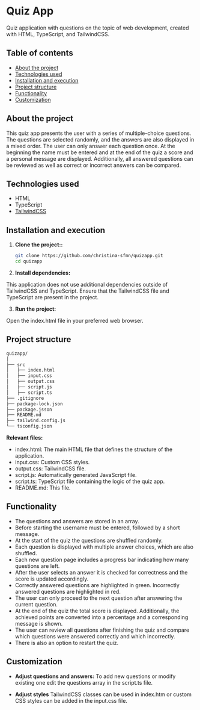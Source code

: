 # Quiz App

Quiz application with questions on the topic of web development, created with HTML, TypeScript, and TailwindCSS.

## Table of contents

- [About the project](#about-the-project)
- [Technologies used](#technologies-used)
- [Installation and execution](#installation-and-execution)
- [Project structure](#project-structure)
- [Functionality](#functionality)
- [Customization](#customization)

## About the project

This quiz app presents the user with a series of multiple-choice questions. The questions are selected randomly, and the answers are also displayed in a mixed order. The user can only answer each question once. At the beginning the name must be entered and at the end of the quiz a score and a personal message are displayed. Additionally, all answered questions can be reviewed as well as correct or incorrect answers can be compared.

## Technologies used

- HTML
- TypeScript
- [TailwindCSS](https://tailwindcss.com/)

## Installation and execution

1. **Clone the project::**

   ```bash
   git clone https://github.com/christina-sfmn/quizapp.git
   cd quizapp
   ```

2. **Install dependencies:**

This application does not use additional dependencies outside of TailwindCSS and TypeScript. Ensure that the TailwindCSS file and TypeScript are present in the project.

3. **Run the project:**

Open the index.html file in your preferred web browser.

## Project structure

```bash
quizapp/
│
├── src
│   ├── index.html
│   ├── input.css
│   ├── output.css
│   ├── script.js
│   ├── script.ts
├── .gitignore
├── package-lock.json
├── package.jsson
├── README.md
├── tailwind.config.js
└── tsconfig.json
```

**Relevant files:**

- index.html: The main HTML file that defines the structure of the application.
- input.css: Custom CSS styles.
- output.css: TailwindCSS file.
- script.js: Automatically generated JavaScript file.
- script.ts: TypeScript file containing the logic of the quiz app.
- README.md: This file.

## Functionality

- The questions and answers are stored in an array.
- Before starting the username must be entered, followed by a short message.
- At the start of the quiz the questions are shuffled randomly.
- Each question is displayed with multiple answer choices, which are also shuffled.
- Each new question page includes a progress bar indicating how many questions are left.
- After the user selects an answer it is checked for correctness and the score is updated accordingly.
- Correctly answered questions are highlighted in green. Incorrectly answered questions are highlighted in red.
- The user can only proceed to the next question after answering the current question.
- At the end of the quiz the total score is displayed. Additionally, the achieved points are converted into a percentage and a corresponding message is shown.
- The user can review all questions after finishing the quiz and compare which questions were answered correctly and which incorrectly.
- There is also an option to restart the quiz.

## Customization

- **Adjust questions and answers:**
  To add new questions or modify existing one edit the questions array in the script.ts file.

- **Adjust styles**
  TailwindCSS classes can be used in index.htm or custom CSS styles can be added in the input.css file.
